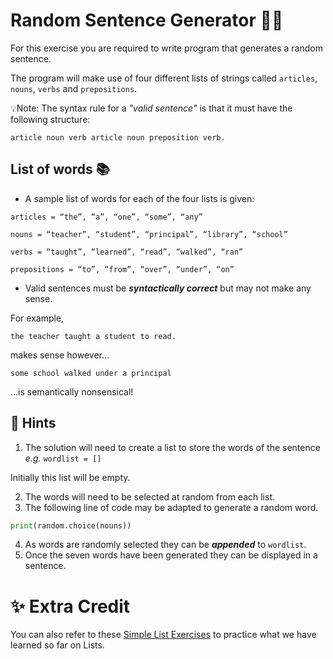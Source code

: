 # Random Sentence Generator 👨‍💻 

For this exercise you are required to write program that generates a random sentence.

The program will make use of four different lists of strings called ``articles``, ``nouns``, ``verbs`` and ``prepositions``. 

💡Note: The syntax rule for a _"valid sentence"_ is that it must have the following structure:


````
article noun verb article noun preposition verb.
````
## List of words 📚
- A sample list of words for each of the four lists is given:
````
articles = “the”, “a”, “one”, “some”, “any”

nouns = “teacher”, “student”, “principal”, “library”, “school”

verbs = “taught”, “learned”, “read”, “walked”, “ran”

prepositions = “to”, “from”, “over”, “under”, “on”
````

- Valid sentences must be _**syntactically correct**_ but may not make any sense.

For example,
````
the teacher taught a student to read.  
````
makes sense however...

````
some school walked under a principal 
````
...is semantically nonsensical!


## 👀 Hints

1. The solution will need to create a list to store the words of the sentence _e.g._ ``wordlist = []``

Initially this list will be empty.

2. The words will need to be selected at random from each list.
3. The following line of code 
may be adapted to generate a random word.

````py
print(random.choice(nouns))
````

4.  As words are randomly selected they can be **_appended_** to ``wordlist``.
5.  Once the seven words have been generated they can be displayed in a sentence.


# ✨ Extra Credit
You can also refer to these [Simple List Exercises](https://www.w3schools.com/python/python_lists_exercises.asp) to practice what we have learned so far on Lists.

  